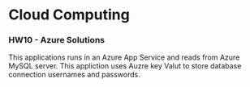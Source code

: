 # Cloud Computing
### HW10 - Azure Solutions

This applications runs in an Azure App Service and reads from Azure MySQL server.
This appliction uses Auzre key Valut to store database connection usernames and passwords.